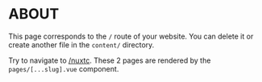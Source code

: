 # ABOUT

This page corresponds to the `/` route of your website. You can delete it or create another file in the `content/` directory.

Try to navigate to [/nuxtc](/nuxtc). These 2 pages are rendered by the `pages/[...slug].vue` component.
